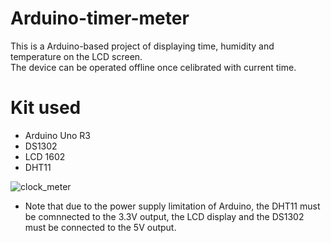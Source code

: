 # Arduino-timer-meter
This is a Arduino-based project of displaying time, humidity and temperature on the LCD screen. <br>
The device can be operated offline once celibrated with current time. <br>

# Kit used
* Arduino Uno R3
* DS1302
* LCD 1602
* DHT11

![clock_meter](https://user-images.githubusercontent.com/94349736/233422847-9f5b093f-94cc-44a5-b1e0-904c94519a58.png)

* Note that due to the power supply limitation of Arduino, the DHT11 must be comnnected to the 3.3V output, the LCD display and the DS1302 must be connected to the 5V output.
